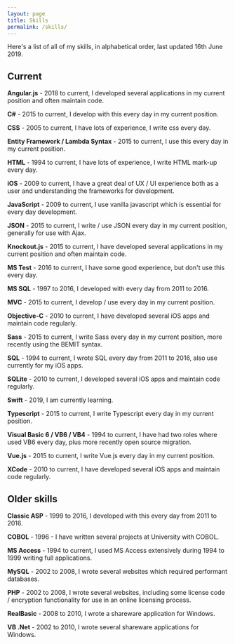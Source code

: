 ```yaml
---
layout: page
title: Skills
permalink: /skills/
---
```


Here's a list of all of my skills, in alphabetical order, last updated 16th June 2019.

## Current 

**Angular.js** - 2018 to current, I developed several applications in my current position  and often maintain code.

**C#** - 2015 to current, I develop with this every day in my current position.

**CSS** - 2005 to current, I have lots of experience, I write css every day.

**Entity Framework  / Lambda Syntax** - 2015 to current, I use this every day in my current position.

**HTML** - 1994 to current, I have lots of experience, I write HTML mark-up every day.

**iOS** - 2009 to current, I have a great deal of UX / UI experience both as a user and understanding the frameworks for development.

**JavaScript** - 2009 to current, I use vanilla javascript which is essential for every day development.

**JSON** - 2015 to current, I write / use JSON every day in my current position, generally for use with Ajax.

**Knockout.js** - 2015 to current, I have developed several applications in my current position and often maintain code.

**MS Test** - 2016 to current, I have some good experience, but don't use this every day.

**MS SQL** - 1997 to 2016, I developed with every day from 2011 to 2016.

**MVC** - 2015 to current, I develop / use every day in my current position.

**Objective-C** - 2010 to current, I have developed several iOS apps and maintain code regularly.

**Sass** - 2015 to current, I write Sass every day in my current position, more recently using the BEMIT syntax.

**SQL** - 1994 to current, I wrote SQL every day from 2011 to 2016, also use currently for my iOS apps.

**SQLite** - 2010 to current, I developed several iOS apps and maintain code regularly.

**Swift** - 2019, I am currently learning.

**Typescript** - 2015 to current, I write Typescript every day in my current position.

**Visual Basic 6 / VB6 / VB4** - 1994 to current, I have had two roles where used VB6 every day, plus more recently open source migration.

**Vue.js** - 2015 to current, I write Vue.js every day in my current position.

**XCode** - 2010 to current, I have developed several iOS apps and maintain code regularly.

## Older skills

**Classic ASP** - 1999 to 2016, I developed with this every day from 2011 to 2016.

**COBOL** - 1996 - I have written several projects at University with COBOL.

**MS Access** - 1994 to current, I used MS Access extensively during 1994 to 1999 writing full applications.

**MySQL** - 2002 to 2008, I wrote several websites which required performant databases.

**PHP** - 2002 to 2008, I wrote several websites, including some license code / encryption functionality for use in an online licensing process.

**RealBasic** - 2008 to 2010, I wrote a shareware application for Windows.

**VB .Net** - 2002 to 2010, I wrote several shareware applications for Windows.
